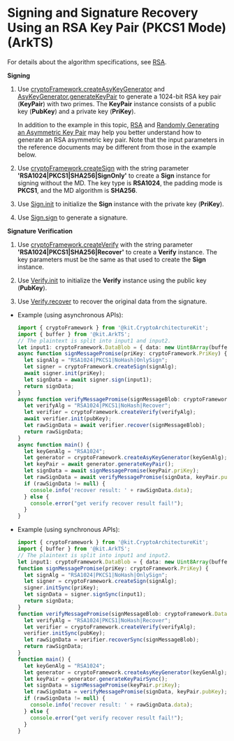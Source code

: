 # Signing and Signature Recovery Using an RSA Key Pair (PKCS1 Mode) (ArkTS)


For details about the algorithm specifications, see [RSA](crypto-sign-sig-verify-overview.md#rsa).


**Signing**


1. Use [cryptoFramework.createAsyKeyGenerator](../../reference/apis-crypto-architecture-kit/js-apis-cryptoFramework.md#cryptoframeworkcreateasykeygenerator) and [AsyKeyGenerator.generateKeyPair](../../reference/apis-crypto-architecture-kit/js-apis-cryptoFramework.md#generatekeypair-1) to generate a 1024-bit RSA key pair (**KeyPair**) with two primes. The **KeyPair** instance consists of a public key (**PubKey**) and a private key (**PriKey**).
   
   In addition to the example in this topic, [RSA](crypto-asym-key-generation-conversion-spec.md#rsa) and [Randomly Generating an Asymmetric Key Pair](crypto-generate-asym-key-pair-randomly.md) may help you better understand how to generate an RSA asymmetric key pair. Note that the input parameters in the reference documents may be different from those in the example below.

2. Use [cryptoFramework.createSign](../../reference/apis-crypto-architecture-kit/js-apis-cryptoFramework.md#cryptoframeworkcreatesign) with the string parameter **'RSA1024|PKCS1|SHA256|SignOnly'** to create a **Sign** instance for signing without the MD. The key type is **RSA1024**, the padding mode is **PKCS1**, and the MD algorithm is **SHA256**.

3. Use [Sign.init](../../reference/apis-crypto-architecture-kit/js-apis-cryptoFramework.md#init-3) to initialize the **Sign** instance with the private key (**PriKey**).

4. Use [Sign.sign](../../reference/apis-crypto-architecture-kit/js-apis-cryptoFramework.md#sign-2) to generate a signature.


**Signature Verification**


1. Use [cryptoFramework.createVerify](../../reference/apis-crypto-architecture-kit/js-apis-cryptoFramework.md#cryptoframeworkcreateverify) with the string parameter **'RSA1024|PKCS1|SHA256|Recover'** to create a **Verify** instance. The key parameters must be the same as that used to create the **Sign** instance.

2. Use [Verify.init](../../reference/apis-crypto-architecture-kit/js-apis-cryptoFramework.md#init-5) to initialize the **Verify** instance using the public key (**PubKey**).

3. Use [Verify.recover](../../reference/apis-crypto-architecture-kit/js-apis-cryptoFramework.md#recover12) to recover the original data from the signature.

- Example (using asynchronous APIs):

  ```ts
  import { cryptoFramework } from '@kit.CryptoArchitectureKit';
  import { buffer } from '@kit.ArkTS';
  // The plaintext is split into input1 and input2.
  let input1: cryptoFramework.DataBlob = { data: new Uint8Array(buffer.from("This is Sign test plan1", 'utf-8').buffer) };
  async function signMessagePromise(priKey: cryptoFramework.PriKey) {
    let signAlg = "RSA1024|PKCS1|NoHash|OnlySign";
    let signer = cryptoFramework.createSign(signAlg);
    await signer.init(priKey);
    let signData = await signer.sign(input1);
    return signData;
  }
  async function verifyMessagePromise(signMessageBlob: cryptoFramework.DataBlob, pubKey: cryptoFramework.PubKey) {
    let verifyAlg = "RSA1024|PKCS1|NoHash|Recover";
    let verifier = cryptoFramework.createVerify(verifyAlg);
    await verifier.init(pubKey);
    let rawSignData = await verifier.recover(signMessageBlob);
    return rawSignData;
  }
  async function main() {
    let keyGenAlg = "RSA1024";
    let generator = cryptoFramework.createAsyKeyGenerator(keyGenAlg);
    let keyPair = await generator.generateKeyPair();
    let signData = await signMessagePromise(keyPair.priKey);
    let rawSignData = await verifyMessagePromise(signData, keyPair.pubKey);
    if (rawSignData != null) {
      console.info('recover result: ' + rawSignData.data);
    } else {
      console.error("get verify recover result fail!");
    }
  }
  ```

- Example (using synchronous APIs):

  ```ts
  import { cryptoFramework } from '@kit.CryptoArchitectureKit';
  import { buffer } from '@kit.ArkTS';
  // The plaintext is split into input1 and input2.
  let input1: cryptoFramework.DataBlob = { data: new Uint8Array(buffer.from("This is Sign test plan1", 'utf-8').buffer) };
  function signMessagePromise(priKey: cryptoFramework.PriKey) {
    let signAlg = "RSA1024|PKCS1|NoHash|OnlySign";
    let signer = cryptoFramework.createSign(signAlg);
    signer.initSync(priKey);
    let signData = signer.signSync(input1);
    return signData;
  }
  function verifyMessagePromise(signMessageBlob: cryptoFramework.DataBlob, pubKey: cryptoFramework.PubKey) {
    let verifyAlg = "RSA1024|PKCS1|NoHash|Recover";
    let verifier = cryptoFramework.createVerify(verifyAlg);
    verifier.initSync(pubKey);
    let rawSignData = verifier.recoverSync(signMessageBlob);
    return rawSignData;
  }
  function main() {
    let keyGenAlg = "RSA1024";
    let generator = cryptoFramework.createAsyKeyGenerator(keyGenAlg);
    let keyPair = generator.generateKeyPairSync();
    let signData = signMessagePromise(keyPair.priKey);
    let rawSignData = verifyMessagePromise(signData, keyPair.pubKey);
    if (rawSignData != null) {
      console.info('recover result: ' + rawSignData.data);
    } else {
      console.error("get verify recover result fail!");
    }
  }
  ```
